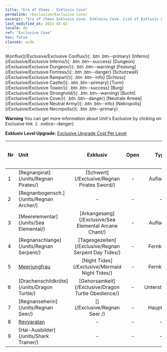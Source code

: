 ```yaml
---
title: "Era of Chaos - Exklusiv Cove"
permalink: /Exclusive/Exclusive Cove/
excerpt: "Era of Chaos Exklusiv Cove. Exklusiv Cove. List of Exklusiv Cove in Era of Chaos"
last_modified_at: 2021-03-02
locale: de
ref: "Exclusive Cove"
toc: false
classes: wide
---
```

 [Konflux](/Exclusive/Exclusive Conflux/){: .btn .btn--primary} [Inferno](/Exclusive/Exclusive Inferno/){: .btn .btn--success} [Dungeon](/Exclusive/Exclusive Dungeon/){: .btn .btn--warning} [Festung](/Exclusive/Exclusive Fortress/){: .btn .btn--danger} [Schutzwall](/Exclusive/Exclusive Rampart/){: .btn .btn--info} [Schloss](/Exclusive/Exclusive Castle/){: .btn .btn--primary} [Turm](/Exclusive/Exclusive Tower/){: .btn .btn--success} [Burg](/Exclusive/Exclusive Stronghold/){: .btn .btn--warning} [Bucht](/Exclusive/Exclusive Cove/){: .btn .btn--danger} [Neutrale Armee](/Exclusive/Exclusive Neutral Army/){: .btn .btn--info} [Nekropolis](/Exclusive/Exclusive Necropolis/){: .btn .btn--primary} 

**Warning** You can get more information about Unit's Exclusive by clicking on Exclusive link. 
{: .notice--danger}

 **Exklusiv Level Upgrade:** [Exclusive Upgrade Cost Per Level](/Exclusive/ExclusiveUpgradeCostPerLevel/)

  | Nr |         Unit        | Exklusiv | Open  |    Type   |  Item to Rank UP      |  Skin   |
  |:---|:--------------------|:-------------:|:-----:|:---------:|:---------------------:|:-------:|
  | 1  | [Regnanpirat](/units/Regnan Pirates/) | [Schwert](/Exclusive/Regnan Pirates Sword/) | - | Aufladung | - | - |
  | 2  | [Regnanbogensch.](/units/Regnan Archer/) | - | - | - | none | none |
  | 3  | [Meerelementar](/units/Sea Elemental/) | [Arkangesang](/Exclusive/Sea Elemental Arcane Chant/) | - | Aufladung | - | - |
  | 4  | [Regnanschlange](/units/Regnan Serpent/) | [Tagesgezeiten](/Exclusive/Regnan Serpent Day Tides/) | - | Fernkampf | - | - |
  | 5  | [Meerjungfrau](/units/Mermaid/) | [Night Tides](/Exclusive/Mermaid Night Tides/) | - | Fernkampf | - | - |
  | 6  | [Drachenschildkröte](/units/Dragon Turtle/) | [Gehorsamkeit](/Exclusive/Dragon Turtle Obedience/) | - | Unterstützung | - | - |
  | 7  | [Regnanseherin](/units/Regnan Seer/) | [](/Exclusive/Regnan Seer /) | - | Hauptstadt | - | - |
  | 8  | [Revyaratan](/units/Revyaratan/) | - | - | - | none | none |
  | 9  | [Hai-Ausbilder](/units/Shark Trainer/) | - | - | - | none | none |
